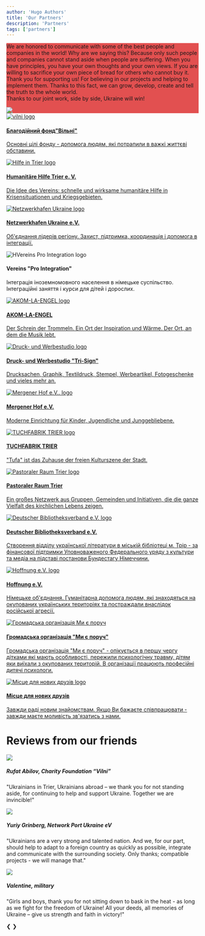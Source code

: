 ```yaml
---
author: 'Hugo Authors'
title: 'Our Partners'
description: 'Partners'
tags: ['partners']
---
```


<div class='m-0 bg-fixed bg-cover'>
    <div style='background-color: rgba(220, 38, 38, 0.8)' class='py-8 my-12'>
        <div class='grid lg:grid-cols-2 3xl:gap-8 lg:gap-6 gap-4 mx-auto container px-7'>
        <div class='text-left flex flex-col justify-center'>
        <p class='text-white py-4 text-lg text-justify'>We are honored to communicate with some of the best people and companies in the world!
Why are we saying this? Because only such people and companies cannot stand aside when people are suffering. When you have principles, you have your own thoughts and your own views. If you are willing to sacrifice your own piece of bread for others who cannot buy it. <br>
Thank you for supporting us! For believing in our projects and helping to implement them. Thanks to this fact, we can grow, develop, create and tell the truth to the whole world.<br>
Thanks to our joint work, side by side, Ukraine will win! </p>
    </div>
    <div class='flex flex-col justify-center relative p-0'>
        <img src='/partnersImg/partners_ukr-flag.webp' class='pb-2 md:w-full lg:w-full 3xl:w-full m-auto md:m-0 lg:m-0 3xl:m-0'>	
    </div>
    </div>
    </div>
</div>
<div class='grid gap-6 md:grid-cols-2 grid-cols-1 md:gap-8 lg:gap-12 3xl:grid-cols-3 m-4'>
<!-- vilni -->
<a href="https://vilni.top/" target="_blank"><div class='relative dark:bg-white dark:text-black grid gap-0 grid-flow-row justify-items-center lg:grid-cols-2 grid-cols-1 md:max-xl-flex h-full border-2 border-red-400 hover:border-red-600 hover:shadow-2xl hover:text-blue-900 dark:hover:border-blue-600 p-8 m-2 rounded shadow-lg shadow-black dark:border-white'>
<div class='flex flex-col justify-around'>

<img src="/partnersImg/partners_vilni.webp" class="min-w-full h-4/5 md:w-1/2 my-0" alt="vilni logo" >
</div>
<div class='flex flex-col flex-wrap justify-around mx-6 my-0 md:justify-center md:-mt-12 lg:mt-0'>
<h4 class='text-xl text-red-500 font-semibold p-2 text-center md:mt-0'>Благодійний фонд"Вільні"</h4>
            <p class='px-0 pb-2 mt-0 md:mt-0'>
Основні цілі фонду - допомога людям, які потрапили в важкі життєві обставини.</p>
</div>
</div></a>
<!-- hilfe-trier -->
<a href="https://hilfe-trier.de/" target="_blank"><div class='relative dark:bg-white dark:text-black grid gap-0 grid-flow-row justify-items-center lg:grid-cols-2  grid-cols-1 md:max-xl-flex h-full border-2 border-red-400 hover:border-red-600 hover:shadow-2xl hover:text-blue-900 dark:hover:border-blue-600 p-8 m-2 rounded shadow-lg shadow-black dark:border-white'>
<div class='flex flex-col justify-around'>
<img src="/partnersImg/partners_hilfe.webp" class="w-10/12 mx-auto my-2 " alt="Hilfe in Trier logo">
</div>
<div class='flex flex-col flex-wrap justify-around m-2 md:justify-center md:w-full'>
<h4 class='text-xl text-red-500 font-semibold p-2 text-center md:my-0'>Humanitäre Hilfe Trier e. V. </h4>
            <p class='px-2 pb-2 mt-0 md:mt-0'>
Die Idee des Vereins: schnelle und wirksame humanitäre Hilfe in Krisensituationen und Kriegsgebieten.</p>
</div>
</div></a>
<!-- Netzwerkhafen Ukraine -->
<a href="https://www.netzwerkhafen.com/" target="_blank"><div class='relative dark:bg-white dark:text-black grid gap-0 grid-flow-row justify-items-center lg:grid-cols-2  grid-cols-1 md:max-xl-flex h-full py-12 border-2 border-red-400 hover:border-red-600 hover:shadow-2xl hover:text-blue-900 dark:hover:border-blue-600 p-8 m-2 rounded shadow-lg shadow-black dark:border-white'>
<div class='flex flex-col justify-around'>
<img src="/partnersImg/partners_netzwerk.webp" class="w-4/5 mx-auto my-2" alt="Netzwerkhafen Ukraine logo">

</div>
<div class='flex flex-col flex-wrap justify-around m-2 md:justify-center'>
<h4 class='text-xl text-red-500 font-semibold p-2 text-center md:my-0'>Netzwerkhafen Ukraine e.V. </h4>
            <p class='px-2 pb-2 mt-0 md:mt-0'>
Об'єднання лідерів регіону. Захист, підтримка, координація і допомога в інтеграції.</p>
</div>
</div></a>
<!-- Vereins "Pro Integration" -->
<div class='relative dark:bg-white dark:text-black grid gap-2 grid-flow-row justify-items-center lg:grid-cols-2 md:grid-cols-1  grid-cols-1 md:max-xl-flex h-full py-12 border-2 p-8 border-red-400 m-2 rounded shadow-lg  shadow-black dark:border-white dark:shadow-white'>
<div class='flex flex-col justify-around'>
<img src="/partnersImg/partners_pro-integr.webp" class="w-full mx-auto my-8" alt="HVereins Pro Integration logo">
</div>
<div class='flex flex-col flex-wrap justify-around m-2 md:justify-center'>
<h4 class='text-xl text-red-500 font-semibold p-2 text-center md:my-0'>Vereins "Pro Integration" </h4>
            <p class='px-2 pb-2 mt-0 md:mt-0'>
Інтеграція іноземномовного населення в німецьке суспільство. Інтеграційні заняття і курси для дітей і дорослих.</p>
</div>
</div>
<!-- AKOM-LA-ENGEL -->
<a href="http://www.akomlaengel.de/" target="_blank"><div class='relative dark:bg-white dark:text-black grid gap-0 grid-flow-row justify-items-center lg:grid-cols-2  grid-cols-1 md:max-xl-flex h-full py-12 border-2 border-red-400 hover:border-red-600 hover:shadow-2xl hover:text-blue-900 dark:hover:border-blue-600 p-8 m-2 rounded shadow-lg shadow-black dark:border-white'>
 <div class='flex flex-col justify-around'>

<img src="/partnersImg/partners_acom.webp" class="w-10/12 h-10/12 mx-auto my-2 " alt="AKOM-LA-ENGEL logo">

</div>
<div class='flex flex-col flex-wrap justify-around m-2 md:justify-center'>
<h4 class='text-xl text-red-500 font-semibold p-2 text-center md:my-0'>AKOM-LA-ENGEL </h4>
            <p class='px-2 pb-2 mt-0 md:mt-0'>
Der Schrein der Trommeln. 
Ein Ort der Inspiration und Wärme.
Der Ort, an dem die Musik lebt. </p>
</div>
</div></a>
<!-- Druck- und Werbestudio-->
<a href="http://tri-sign.de/" target="_blank"> <div class='relative dark:bg-white dark:text-black grid gap-0 grid-flow-row justify-items-center lg:grid-cols-2  grid-cols-1 md:max-xl-flex h-full py-12 border-2 border-red-400 hover:border-red-600 hover:shadow-2xl hover:text-blue-900 dark:hover:border-blue-600 p-8 m-2 rounded shadow-lg shadow-black dark:border-white'>
<div class='flex flex-col justify-around'>
<img src="/partnersImg/partners_trisign.webp" class="w-10/12 h-10/12 mx-auto " alt="Druck- und Werbestudio logo">
</div>
<div class='flex flex-col flex-wrap justify-around m-2 md:justify-center'>
<h4 class='text-xl text-red-500 font-semibold p-2 text-center md:my-0'>Druck- und Werbestudio "Tri-Sign" </h4>
            <p class='px-2 pb-2 mt-0 md:mt-0'>
Drucksachen, Graphik, Textildruck, Stempel, Werbeartikel, Fotogeschenke und vieles mehr an.</p>
</div>
</div></a>
<!-- Mergener Hof e.V. -->
<a href="http://mjctrier.de/" target="_blank"> <div class='relative dark:bg-white dark:text-black grid gap-0 grid-flow-row justify-items-center lg:grid-cols-2  grid-cols-1 py-20 md:max-xl-flex h-full border-2 border-red-400 hover:border-red-600 hover:shadow-2xl hover:text-blue-900 dark:hover:border-blue-600 p-8 m-2 rounded shadow-lg shadow-black dark:border-white'>
<div class='flex flex-col justify-around'>
<img src="/partnersImg/partners_mjc.webp" class="w-10/12 h-10/12 mx-auto " alt="Mergener Hof e.V.. logo">

</div>
<div class='flex flex-col flex-wrap justify-around m-2 md:justify-center'>
<h4 class='text-xl text-red-500 font-semibold p-2 text-center md:my-0'>Mergener Hof e.V. </h4>
            <p class='px-2 pb-2 mt-0 md:mt-0'>
Moderne Einrichtung für Kinder, Jugendliche und Junggebliebene.</p>
</div>
</div></a>
<!-- TUCHFABRIK TRIER -->
<a href="https://tufa-trier.de/" target="_blank"> <div class='relative dark:bg-white dark:text-black grid gap-0 grid-flow-row justify-items-center lg:grid-cols-2  grid-cols-1 md:max-xl-flex h-full py-20 border-2 border-red-400 hover:border-red-600 hover:shadow-2xl hover:text-blue-900 dark:hover:border-blue-600 p-8 m-2 rounded shadow-lg shadow-black dark:border-white'>
<div class='flex flex-col justify-around'>
<img src="/partnersImg/partners_tufa.webp" class="w-32 mx-auto my-2 " alt="TUCHFABRIK TRIER logo">
</div>
<div class='flex flex-col flex-wrap justify-around m-2 md:justify-center'>
<h4 class='text-xl text-red-500 font-semibold p-2 text-center md:my-0'>TUCHFABRIK TRIER</h4>
            <p class='px-2 pb-2 mt-0 md:mt-0'>
"Tufa" ist das Zuhause der freien Kulturszene der Stadt.</p>
</div>
</div></a>
<!-- Pastoraler Raum Trier -->
<a href="https://www.pr-trier.de/" target="_blank"> <div class='relative dark:bg-white dark:text-black grid gap-0 grid-flow-row justify-items-center lg:grid-cols-2  grid-cols-1 md:max-xl-flex h-full border-2 py-12 md:py-0 border-red-400 hover:border-red-600 hover:shadow-2xl hover:text-blue-900 dark:hover:border-blue-600 p-8 m-2 rounded shadow-lg shadow-black dark:border-white'>
<div class='flex flex-col justify-around'>
<img src="/partnersImg/partners_pastoralen.webp" class="w-52 h-52 mx-auto" alt="Pastoraler Raum Trier logo">
	
</div>
<div class='flex flex-col flex-wrap justify-between my-0 md:my-2 md:justify-center'>
<h4 class='text-xl text-red-500 font-semibold p-2 text-center my-0'>Pastoraler Raum Trier</h4>
            <p class='px-2 pb-2 mt-0 md:mt-0'>
Ein großes Netzwerk aus Gruppen, Gemeinden und Initiativen, die die ganze Vielfalt des kirchlichen Lebens zeigen. </p>
</div>
</div></a>
<!-- Deutscher Bibliotheksverband e.V. -->
<a href="https://www.bibliotheksverband.de/" target="_blank"> <div class='relative dark:bg-white dark:text-black grid gap-0 grid-flow-row justify-items-center lg:grid-cols-2  grid-cols-1 md:max-xl-flex h-full border-2 border-red-400 hover:border-red-600 hover:shadow-2xl hover:text-blue-900 dark:hover:border-blue-600 p-8 m-2 rounded shadow-lg shadow-black dark:border-white'>
<div class='flex flex-col justify-around'>
<img src="/partnersImg/partners_dbv.webp" class="w-52 mx-auto my-2 " alt="Deutscher Bibliotheksverband e.V. logo">

</div>
<div class='flex flex-col flex-wrap justify-between mx-0 md:justify-center'>
<h4 class='text-xl text-red-500 font-semibold p-2 text-center mt-0'>Deutscher Bibliotheksverband e.V.</h4>
            <p class='px-2 pb-2 mt-0 md:mt-0'>
Створення відділу української літератури в міській бібліотеці м. Трір - за фінансової підтримки 
Уповноваженого Федерального уряду з культури та медіа на підставі постанови Бундестагу Німеччини.</p>
</div>
</div></a>
<!-- Hoffnung e.V. -->
<a href="https://www.facebook.com/mwanzek1" target="_blank"> <div class='relative dark:bg-white dark:text-black grid gap-0 grid-flow-row justify-items-center lg:grid-cols-2  grid-cols-1 md:max-xl-flex h-full border-2 border-red-400 hover:border-red-600 hover:shadow-2xl hover:text-blue-900 dark:hover:border-blue-600 p-8 m-2 rounded shadow-lg shadow-black dark:border-white'>
<div class='flex flex-col justify-around'>
<img src="/partnersImg/partners_hoffnung.webp" class="w-52 mx-auto my-2 " alt="Hoffnung e.V. logo">
</div>
<div class='flex flex-col flex-wrap justify-around m-2 md:justify-center'>
<h4 class='text-xl text-red-500 font-semibold p-2 text-center md:my-0'>Hoffnung e.V. </h4>
            <p class='px-2 pb-2 mt-0 md:mt-0'>
Німецьке об'єднання.
Гуманітарна допомога людям, які знаходяться на окупованих українських територіях та постраждали внаслідок російської агресії.</p>
</div>
</div></a>
<!-- Громадська організація Ми є поруч -->
<a href="https://www.facebook.com/profile.php?id=100067834763509" target="_blank"> <div class='relative dark:bg-white dark:text-black grid gap-0 grid-flow-row justify-items-center lg:grid-cols-2  grid-cols-1 md:max-xl-flex h-full border-2 border-red-400 hover:border-red-600 hover:shadow-2xl hover:text-blue-900 dark:hover:border-blue-600 p-8 m-2 rounded shadow-lg shadow-black dark:border-white'>
<div class='flex flex-col justify-around'>

<img src="/partnersImg/partners_mi-e.webp" class="w-52 mx-auto my-2 " alt="Громадська організація Ми є поруч">

</div>
<div class='flex flex-col flex-wrap justify-between mx-0 md:justify-center'>
<h4 class='text-xl text-red-500 font-semibold p-2 text-center my-0'>Громадська організація "Ми є поруч" </h4>
            <p class='px-0 pb-2 mt-0 md:mt-0'>
Громадська організація "Ми є поруч" - опікується в першу чергу дітками які мають особливості, пережили психологічну травму, дітям яки виїхали з окупованих територій. 
В організації працюють професійні дитячі психологи. </p>
</div>
</div></a>
<!-- Місце для нових друзів -->
<a href="#" target="_blank"> <div class='relative dark:bg-white dark:text-black grid gap-0 grid-flow-row justify-items-center lg:grid-cols-2  grid-cols-1 md:max-xl-flex h-full border-2 border-red-400 hover:border-red-600 hover:shadow-2xl hover:text-blue-900 dark:hover:border-blue-600 p-8 m-2 rounded shadow-lg shadow-black dark:border-white'>
<div class='flex flex-col justify-around'>
<img src="/partnersImg/partners_new-friends.webp" class="w-10/12 mx-auto my-2 " alt="Місце для нових друзів logo">
</div>
<div class='flex flex-col flex-wrap justify-around m-2 md:justify-center'>
<h4 class='text-xl text-red-500 font-semibold p-2 text-center md:my-0'>Місце для нових друзів </h4>
            <p class='px-2 pb-2 mt-0 md:mt-0'>
Завжди раді новим знайомствам. Якщо Ви бажаєте співпрацювати - завжди маєте моливість зв'язатись з нами. </p>
</div>
</div></a>
</div>
<!-- carousel feedback -->

<h1 class="mb-10 mt-24 text-center font-semibold text-2xl dark:text-white text-red-500">Reviews from our friends</h1>
    <!-- Implement the carousel -->
    <div class="relative w-10/12 min-h-full md:min-h-full mx-auto md:w-4/5 rounded border-2 pt-2 md:pt-6 border-red-400 shadow-lg shadow-black bg-gray-200 dark:bg-white">
        <div class="slide relative h-full justify-between grid grid-cols-1 md:grid-cols-2 gap-0">
            <img class="w-56 flex flex-col p-4 justify-center mx-auto md:w-3/4 md:ml-16 h-full object-cover lg:ml-16 xl:ml-32 xl:w-72 rounded-full"
                src="/partnersImg/rufat_abilov_part.webp">
            <div class="relative mx-auto h-full mb-16 md:absolute w-10/12 bottom-0 md:top-0 md:w-1/2 md:px-5 py-3 md:right-0 lg:mr-16 xl:mr-32">
            <h5 class="text-lg my-0 md:text-xl xl:mr-4 2xl:mr-32 lg:ml-6 lg:mt-12 flex md:flex-col justify-center text-center text-black w-full xl:p-4">Rufat Abilov, Charity Foundation “Vilni”</h5>
              <p class="relative md:absolute md:right-0 flex flex-col justify-center text-base text-center text-black w-full mx-auto px-2 md:w-3/4 md:py-4 md:right-12 xl:p-4 2xl:mr-18 xl:mr-18 lg:py-6 italic">"Ukrainians in Trier, Ukrainians abroad – we thank you for not standing aside, for continuing to help and support Ukraine. Together we are invincible!"</p>
        </div>
        </div>
       <div class="slide relative h-full justify-between grid grid-cols-1 md:grid-cols-2 gap-0">
            <img class="w-56 flex flex-col p-4 justify-center mx-auto md:w-3/4 md:ml-16 h-full object-cover lg:ml-16 xl:ml-32 xl:w-72 rounded-full"
                src="/partnersImg/yuriy_grinberg_partn.webp">
           <div class="relative mx-auto h-full mb-16 md:absolute w-10/12 bottom-0 md:top-0 md:w-1/2 md:px-5 py-3 md:right-0 lg:mr-16 xl:mr-32">
            <h5 class="text-lg my-0 md:text-xl xl:mr-4 2xl:mr-32 lg:ml-6 lg:mt-12 flex md:flex-col justify-center text-center text-black w-full xl:p-4">Yuriy Grinberg, Network Port Ukraine eV</h5>
              <p class="relative text-base md:absolute md:right-0 md:text-sm flex flex-col justify-center lg:text-base text-center text-black w-full mx-auto px-2 md:w-3/4 md:py-4 md:right-12 xl:p-4 2xl:mr-18 xl:mr-18 lg:py-6 italic">"Ukrainians are a very strong and talented nation. And we, for our part, should help to adapt to a foreign country as quickly as possible, integrate and communicate with the surrounding society. Only thanks; compatible projects - we will manage that."</p>
        </div>
        </div>
        <div class="slide relative h-full justify-between grid grid-cols-1 md:grid-cols-2 gap-0">
            <img class="w-56 flex flex-col p-4 justify-center mx-auto md:w-3/4 md:ml-16 h-full object-cover lg:ml-16 xl:ml-32 xl:w-72 rounded-full"
                src="/partnersImg/valentin_partn.webp">
           <div class="relative mx-auto h-full mb-16 md:absolute w-10/12 bottom-0 md:top-0 md:w-1/2 md:px-5 py-3 md:right-0 lg:mr-16 xl:mr-32">
            <h5 class="text-lg my-0 md:text-xl xl:mr-4 2xl:mr-32 lg:ml-6 lg:mt-12 flex md:flex-col justify-center text-center text-black w-full xl:p-4">Valentine, military</h5>
              <p class="relative md:absolute md:right-0 flex flex-col justify-center text-base text-center text-black w-full mx-auto px-2 md:w-3/4 md:py-4 md:right-12 xl:p-4 2xl:mr-18 xl:mr-18 lg:py-6 italic">"Girls and boys, thank you for not sitting down to bask in the heat - as long as we fight for the freedom of Ukraine! All your deeds, all memories of Ukraine – give us strength and faith in victory!"</p>
        </div>
        </div>
        <!-- The previous button -->
        <a class="absolute left-0 top-1/2 -ml-5 md:mx-0 -mt-10 text-red-400 p-8 hover:text-red-600 cursor-pointer"
            onclick="moveSlide(-1)">❮</a>
        <!-- The next button -->
        <a class="absolute right-0 top-1/2 -mt-10 -mr-5 md:mx-0 text-red-400 p-8 hover:text-red-600 cursor-pointer"
            onclick="moveSlide(1)">❯</a>
             <!-- The dots -->
    <div class="flex justify-center items-center space-x-5 md:mt-16 lg:mt-8 mb-8">
        <div class="dot w-3 h-3 rounded-full cursor-pointer" onclick="currentSlide(1)"></div>
        <div class="dot w-3 h-3 rounded-full cursor-pointer" onclick="currentSlide(2)"></div>
        <div class="dot w-3 h-3 rounded-full cursor-pointer" onclick="currentSlide(3)"></div>
    </div>
    </div>
    <!-- Javascript code -->
     <script src="/js/sliderPartners.js"></script>